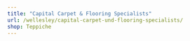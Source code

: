 ```yaml
---
title: "Capital Carpet & Flooring Specialists"
url: /wellesley/capital-carpet-und-flooring-specialists/
shop: Teppiche
---
```

